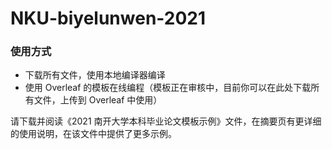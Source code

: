 # NKU-biyelunwen-2021
### 使用方式
- 下载所有文件，使用本地编译器编译
- 使用 Overleaf 的模板在线编程（模板正在审核中，目前你可以在此处下载所有文件，上传到 Overleaf 中使用）

请下载并阅读《2021 南开大学本科毕业论文模板示例》文件，在摘要页有更详细的使用说明，在该文件中提供了更多示例。
